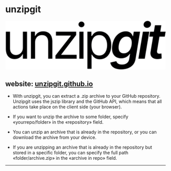 # unzipgit
<img src="https://github.com/unzipgit/unzipgit.github.io/raw/main/images/logo.svg" width="1000" />

website: [unzipgit.github.io](https://unzipgit.github.io)
--- 
- With unzipgit, you can extract a .zip archive to your GitHub repository. Unzipgit uses the jszip library and the GitHub API, which means that all actions take place on the client side (your browser).

- If you want to unzip the archive to some folder, specify «yourrepo/folder» in the «repository» field.

- You can unzip an archive that is already in the repository, or you can download the archive from your device.

- If you are unzipping an archive that is already in the repository but stored in a specific folder, you can specify the full path «folder/archive.zip» in the «archive in repo» field.
***
